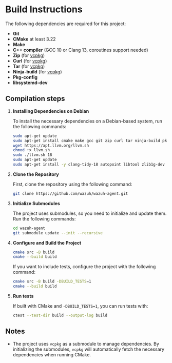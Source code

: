 # Build Instructions

The following dependencies are required for this project:

- **Git**
- **CMake** at least 3.22
- **Make**
- **C++ compiler** (GCC 10 or Clang 13, coroutines support needed)
- **Zip** (for [vcpkg](https://vcpkg.io))
- **Curl** (for [vcpkg](https://vcpkg.io))
- **Tar** (for [vcpkg](https://vcpkg.io))
- **Ninja-build** (for [vcpkg](https://vcpkg.io))
- **Pkg-config**
- **libsystemd-dev**

## Compilation steps

1. **Installing Dependencies on Debian**

    To install the necessary dependencies on a Debian-based system, run the following commands:

    ```bash
    sudo apt-get update
    sudo apt-get install cmake make gcc git zip curl tar ninja-build pkg-config libsystemd-dev wget gnupg lsb-release software-properties-common
    wget https://apt.llvm.org/llvm.sh
    chmod +x llvm.sh
    sudo ./llvm.sh 18
    sudo apt-get update
    sudo apt-get install -y clang-tidy-18 autopoint libtool zlib1g-dev libgcrypt20-dev libmagic-dev libpopt-dev libmagic-dev libsqlite3-dev liblua5.4-dev gettext libarchive-dev
    ```

2. **Clone the Repository**

    First, clone the repository using the following command:

    ```bash
    git clone https://github.com/wazuh/wazuh-agent.git
    ```

3. **Initialize Submodules**

    The project uses submodules, so you need to initialize and update them. Run the following commands:

    ```bash
    cd wazuh-agent
    git submodule update --init --recursive
    ```

4. **Configure and Build the Project**

    ```bash
    cmake src -B build
    cmake --build build
    ```

    If you want to include tests, configure the project with the following command:

    ```bash
    cmake src -B build -DBUILD_TESTS=1
    cmake --build build
    ```

5. **Run tests**

    If built with CMake and `-DBUILD_TESTS=1`, you can run tests with:

    ```bash
    ctest --test-dir build --output-log build
    ```

## Notes

- The project uses `vcpkg` as a submodule to manage dependencies. By initializing the submodules, `vcpkg` will automatically fetch the necessary dependencies when running CMake.
